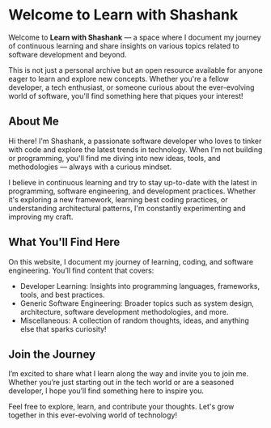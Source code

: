 # Welcome to Learn with Shashank
Welcome to **Learn with Shashank** — a space where I document my journey of continuous learning and share insights on various topics related to software development and beyond.

This is not just a personal archive but an open resource available for anyone eager to learn and explore new concepts. Whether you're a fellow developer, a tech enthusiast, or someone curious about the ever-evolving world of software, you'll find something here that piques your interest!


## About Me
Hi there! I'm Shashank, a passionate software developer who loves to tinker with code and explore the latest trends in technology. When I'm not building or programming, you'll find me diving into new ideas, tools, and methodologies — always with a curious mindset.

I believe in continuous learning and try to stay up-to-date with the latest in programming, software engineering, and development practices. Whether it's exploring a new framework, learning best coding practices, or understanding architectural patterns, I'm constantly experimenting and improving my craft.

## What You'll Find Here
On this website, I document my journey of learning, coding, and software engineering. You’ll find content that covers:

 - Developer Learning: Insights into programming languages, frameworks, tools, and best practices.
 - Generic Software Engineering: Broader topics such as system design, architecture, software development methodologies, and more.
 - Miscellaneous: A collection of random thoughts, ideas, and anything else that sparks curiosity!

## Join the Journey
I’m excited to share what I learn along the way and invite you to join me. Whether you’re just starting out in the tech world or are a seasoned developer, I hope you’ll find something here to inspire you.

Feel free to explore, learn, and contribute your thoughts. Let's grow together in this ever-evolving world of technology!